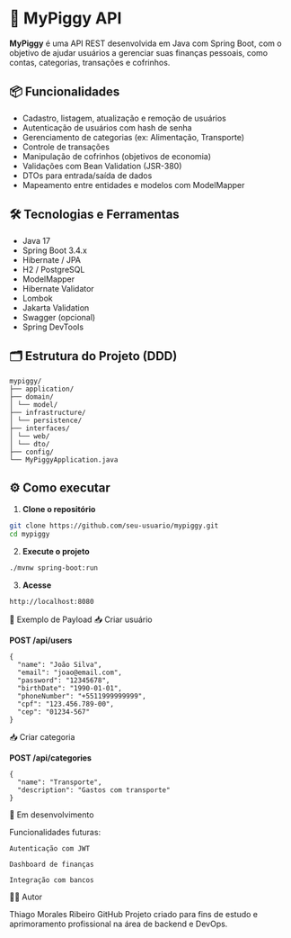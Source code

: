 # 🐷 MyPiggy API

**MyPiggy** é uma API REST desenvolvida em Java com Spring Boot, com o objetivo de ajudar usuários a gerenciar suas finanças pessoais, como contas, categorias, transações e cofrinhos.

## 📦 Funcionalidades

- Cadastro, listagem, atualização e remoção de usuários
- Autenticação de usuários com hash de senha
- Gerenciamento de categorias (ex: Alimentação, Transporte)
- Controle de transações
- Manipulação de cofrinhos (objetivos de economia)
- Validações com Bean Validation (JSR-380)
- DTOs para entrada/saída de dados
- Mapeamento entre entidades e modelos com ModelMapper

## 🛠️ Tecnologias e Ferramentas

- Java 17
- Spring Boot 3.4.x
- Hibernate / JPA
- H2 / PostgreSQL
- ModelMapper
- Hibernate Validator
- Lombok
- Jakarta Validation
- Swagger (opcional)
- Spring DevTools

## 🗂️ Estrutura do Projeto (DDD)

```
mypiggy/
├── application/
├── domain/
│ └── model/
├── infrastructure/
│ └── persistence/
├── interfaces/
│ └── web/
│ └── dto/
├── config/
└── MyPiggyApplication.java
```


## ⚙️ Como executar

1. **Clone o repositório**

```bash
git clone https://github.com/seu-usuario/mypiggy.git
cd mypiggy
```

2. **Execute o projeto**

```bash
./mvnw spring-boot:run
```

3. **Acesse**

```bash
http://localhost:8080
```

🧪 Exemplo de Payload
📥 Criar usuário

**POST /api/users**
```
{
  "name": "João Silva",
  "email": "joao@email.com",
  "password": "12345678",
  "birthDate": "1990-01-01",
  "phoneNumber": "+5511999999999",
  "cpf": "123.456.789-00",
  "cep": "01234-567"
}
```

📥 Criar categoria

**POST /api/categories**
```
{
  "name": "Transporte",
  "description": "Gastos com transporte"
}
```

🚧 Em desenvolvimento

Funcionalidades futuras:

    Autenticação com JWT

    Dashboard de finanças

    Integração com bancos

👨‍💻 Autor

Thiago Morales Ribeiro
GitHub
Projeto criado para fins de estudo e aprimoramento profissional na área de backend e DevOps.
